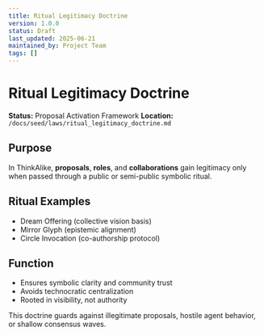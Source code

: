```yaml
---
title: Ritual Legitimacy Doctrine
version: 1.0.0
status: Draft
last_updated: 2025-06-21
maintained_by: Project Team
tags: []
---
```


# Ritual Legitimacy Doctrine

**Status:** Proposal Activation Framework
**Location:** `/docs/seed/laws/ritual_legitimacy_doctrine.md`

## Purpose

In ThinkAlike, **proposals**, **roles**, and **collaborations** gain legitimacy only when passed through a public or semi-public symbolic ritual.

## Ritual Examples

- Dream Offering (collective vision basis)
- Mirror Glyph (epistemic alignment)
- Circle Invocation (co-authorship protocol)

## Function

- Ensures symbolic clarity and community trust
- Avoids technocratic centralization
- Rooted in visibility, not authority

This doctrine guards against illegitimate proposals, hostile agent behavior, or shallow consensus waves.
